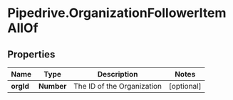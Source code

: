 # Pipedrive.OrganizationFollowerItemAllOf

## Properties

Name | Type | Description | Notes
------------ | ------------- | ------------- | -------------
**orgId** | **Number** | The ID of the Organization | [optional] 


